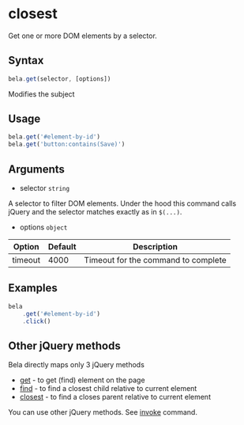 # closest

Get one or more DOM elements by a selector.

## Syntax

```js
bela.get(selector, [options])
```
Modifies the subject

## Usage

```js
bela.get('#element-by-id')
bela.get('button:contains(Save)')
```

## Arguments

- selector `string`

A selector to filter DOM elements. Under the hood this command calls jQuery and the selector matches exactly as in `$(...)`.

- options `object`

| Option | Default | Description |
| ------ | ------- | ----------- |
| timeout | 4000 | Timeout for the command to complete |

## Examples

```js
bela
    .get('#element-by-id')
    .click()
```

## Other jQuery methods

Bela directly maps only 3 jQuery methods
- [get](get.md#get) - to get (find) element on the page
- [find](find.md#find) - to find a closest child relative to current element
- [closest](closest.md#closest) - to find a closes parent relative to current element

You can use other jQuery methods. See [invoke](invoke.md#invoke) command.